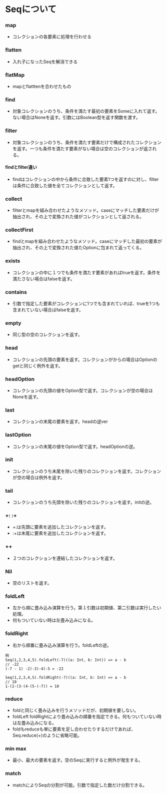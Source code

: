 # Seqについて
### map
- コレクションの各要素に処理を行わせる
### flatten
- 入れ子になったSeqを解消できる
### flatMap
- mapとflatttenを合わせたもの
### find
- 対象コレクションのうち、条件を満たす最初の要素をSomeに入れて返す。ない場合はNoneを返す。引数にはBoolean型を返す関数を渡す。
### filter
- 対象コレクションのうち、条件を満たす要素だけで構成されたコレクションを返す。一つも条件を満たす要素がない場合は空のコレクションが返される。
#### findとfilter違い
- findはコレクションの中から条件に合致した要素1つを返すのに対し、filterは条件に合致した値を全てコレクションとして返す。
### collect
- filterとmapを組み合わせたようなメソッド。caseにマッチした要素だけが抽出され、その上で変換された値がコレクションとして返される。
### collectFirst
- findとmapを組み合わせたようなメソッド。caseにマッチした最初の要素が抽出され、その上で変換された値たOptionに包まれて返ってくる。
### exists
- コレクションの中に１つでも条件を満たす要素があればtrueを返す。条件を満たさない場合はfalseを返す。
### contains
- 引数で指定した要素がコレクションに1つでも含まれていれば、trueを1つも含まれていない場合はfalseを返す。
### empty
- 同じ型の空のコレクションを返す。
### head
- コレクションの先頭の要素を返す。コレクションがからの場合はOptionのgetと同じく例外を返す。
### headOption
- コレクションの先頭の値をOption型で返す。コレクションが空の場合はNoneを返す。
### last
- コレクションの末尾の要素を返す。headの逆ver
### lastOption
- コレクションの末尾の値をOption型で返す。headOptionの逆。
### init
- コレクションのうち末尾を除いた残りのコレクションを返す。コレクションが空の場合は例外を返す。
### tail
- コレクションのうち先頭を除いた残りのコレクションを返す。initの逆。
### +: :+
- +:は先頭に要素を追加したコレクションを返す。
- :+は末尾に要素を追加したコレクションを返す。
### ++
- ２つのコレクションを連結したコレクションを返す。
### Nil
- 空のリストを返す。
### foldLeft
- 左から順に畳み込み演算を行う。第１引数は初期値、第二引数は実行したい処理。
- 何もついていない時は左畳み込みになる。
### foldRight
- 右から順番に畳み込み演算を行う。foldLeftの逆。
```
例 
Seq(1,2,3,4,5).foldLeft(-7)((a: Int, b: Int)) => a - b
// -22
(-7 - 1) -2)-3)-4)-5 = -22

Seq(1,2,3,4,5).foldRight(-7)((a: Int, b: Int) => a - b
// 10
1-(2-(3-(4-(5-(-7)) = 10
```
### reduce
- foldと同じく畳み込みを行うメソッドだが、初期値を要しない。
- foldLeft foldRightにより畳み込みの順番を指定できる。何もついていない時は左畳み込みになる。
- foldもreduceも単に要素を足し合わせたりするだけであれば、Seq.reduce(_+_)のように省略可能。
### min max
- 最小、最大の要素を返す。空のSeqに実行すると例外が発生する。
### match
- matchによりSeqの分割が可能。引数で指定した数だけ分割できる。

